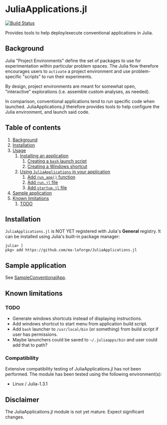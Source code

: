 <!-- Reference-style links to make tables & lists more readable -->
[SampleConventionalApp]: <https://github.com/ma-laforge/SampleConventionalApp.jl>


# JuliaApplications.jl

[![Build Status](https://travis-ci.org/ma-laforge/JuliaApplications.jl.svg?branch=main)](https://travis-ci.org/ma-laforge/JuliaApplications.jl)

Provides tools to help deploy/execute conventional applications in Julia.

<a name="Background"></a>
## Background
Julia "Project Environments" define the set of packages to use for experimentation within particular problem spaces. The Julia flow therefore encourages users to `activate` a project environment and use problem-specific "scripts" to run their experiments.

By design, project environments are meant for somewhat open, "interactive" explorations (i.e. assemble custom analyses, as needed).

In comparison, conventional applications tend to run specific code when launched. JuliaApplications.jl therefore provides tools to help configure the Julia environment, and launch said code.

## Table of contents

 1. [Background](#Background)
 1. [Installation](#Installation)
 1. [Usage](doc/usage.md)
    1. [Installing an application](doc/usage.md#Installing_Application)
       1. [Creating a `bash` launch script](doc/usage.md#Installing_bashscript)
       1. [Creating a Windows shortcut](doc/usage.md#Installing_winshortcut)
    1. [Using `JuliaApplications` in your application](doc/usage.md#Using_JuliaApplications)
       1. [Add `run_app()` function](doc/usage.md#add_run_app)
       1. [Add `run.jl` file](doc/usage.md#add_run_jl)
       1. [Add `startup.jl` file](doc/usage.md#add_startup_jl)
 1. [Sample application](#SampleApplication)
 1. [Known limitations](#KnownLimitations)
    1. [TODO](#TODO)

<a name="Installation"></a>
## Installation

`JuliaApplications.jl` is NOT YET registered with Julia's **General** registry.
It can be installed using Julia's built-in package manager:

```julia-repl
julia> ]
pkg> add https://github.com/ma-laforge/JuliaApplications.jl
```

<a name="SampleApplication"></a>
## Sample application
See [SampleConventionalApp].

<a name="KnownLimitations"></a>
## Known limitations

<a name="TODO"></a>
### TODO

 - Generate windows shortcuts instead of displaying instructions.
 - Add windows shortcut to start menu from application build script.
 - Add `bash` launcher to `/usr/local/bin` (or something) from build script if user has permissions.
 - Maybe lanunchers could be saved to `~/.juliaapps/bin` and user could add that to path?

### Compatibility

Extensive compatibility testing of JuliaApplications.jl has not been performed.  The module has been tested using the following environment(s):

 - Linux / Julia-1.3.1

## Disclaimer

The JuliaApplications.jl module is not yet mature.  Expect significant changes.
